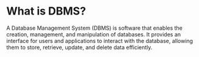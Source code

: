 # What is DBMS?
A Database Management System (DBMS) is software that enables the creation, management, and manipulation of databases. It provides an interface for users and applications to interact with the database, allowing them to store, retrieve, update, and delete data efficiently.

